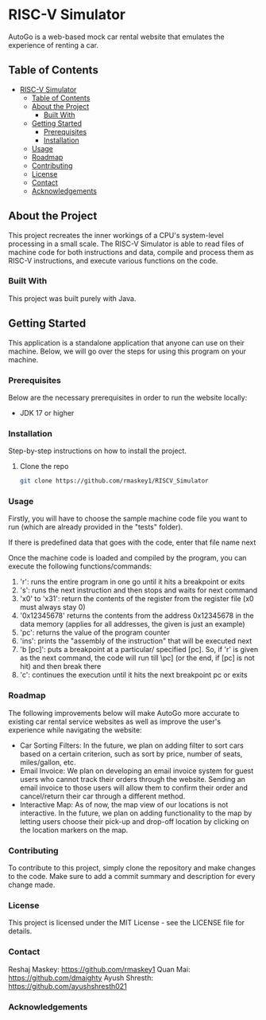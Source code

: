 # RISC-V Simulator

AutoGo is a web-based mock car rental website that emulates the experience of renting a car.

## Table of Contents

- [RISC-V Simulator](#project-title)
  - [Table of Contents](#table-of-contents)
  - [About the Project](#about-the-project)
    - [Built With](#built-with)
  - [Getting Started](#getting-started)
    - [Prerequisites](#prerequisites)
    - [Installation](#installation)
  - [Usage](#usage)
  - [Roadmap](#roadmap)
  - [Contributing](#contributing)
  - [License](#license)
  - [Contact](#contact)
  - [Acknowledgements](#acknowledgements)

## About the Project

This project recreates the inner workings of a CPU's system-level processing in a small scale. The RISC-V Simulator is able to read files of machine code for both instructions and data, compile and process them as RISC-V instructions, and execute various functions on the code.

### Built With

This project was built purely with Java.

## Getting Started

This application is a standalone application that anyone can use on their machine. Below, we will go over the steps for using this program on your machine.

### Prerequisites

Below are the necessary prerequisites in order to run the website locally:

- JDK 17 or higher

### Installation

Step-by-step instructions on how to install the project.

1. Clone the repo

   ```sh
   git clone https://github.com/rmaskey1/RISCV_Simulator
   ```

### Usage

Firstly, you will have to choose the sample machine code file you want to run (which are already provided in the "tests" folder).

If there is predefined data that goes with the code, enter that file name next

Once the machine code is loaded and compiled by the program, you can execute the following functions/commands:
1. 'r': runs the entire program in one go until it hits a breakpoint or exits
2. 's': runs the next instruction and then stops and waits for next command
3. 'x0' to 'x31': return the contents of the register from the register file (x0 must always stay 0)
4. '0x12345678' returns the contents from the address 0x12345678 in the data memory (applies for all addresses, the given is just an example)
5. 'pc': returns the value of the program counter
6. 'ins': prints the "assembly of the instruction" that will be executed next
7. 'b \[pc]': puts a breakpoint at a particular/ specified \[pc]. So, if 'r' is given as the next
command, the code will run till \pc] (or the end, if \[pc] is not hit) and then break there
8. 'c': continues the execution until it hits the next breakpoint pc or exits

### Roadmap

The following improvements below will make AutoGo more accurate to existing car rental service websites as well as improve the user's experience while navigating the website:

- Car Sorting Filters: In the future, we plan on adding filter to sort cars based on a certain criterion, such as sort by price, number of seats, miles/gallon, etc.
- Email Invoice: We plan on developing an email invoice system for guest users who cannot track their orders through the website. Sending an email invoice to those users will allow them to confirm their order and cancel/return their car through a different method.
- Interactive Map: As of now, the map view of our locations is not interactive. In the future, we plan on adding functionality to the map by letting users choose their pick-up and drop-off location by clicking on the location markers on the map.

### Contributing

To contribute to this project, simply clone the repository and make changes to the code. Make sure to add a commit summary and description for every change made.

### License

This project is licensed under the MIT License - see the LICENSE file for details.

### Contact

Reshaj Maskey: https://github.com/rmaskey1
Quan Mai: https://github.com/dmaighty
Ayush Shresth: https://github.com/ayushshresth021

### Acknowledgements
